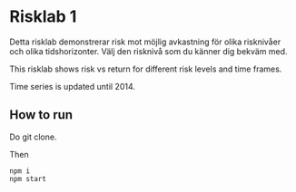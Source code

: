 # Risklab 1

Detta risklab demonstrerar risk mot möjlig avkastning för olika risknivåer och olika tidshorizonter. Välj den risknivå som du känner dig bekväm med.

This risklab shows risk vs return for different risk levels and time frames.

Time series is updated until 2014.

## How to run

Do git clone.

Then

```
npm i
npm start
```